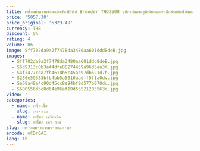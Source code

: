 ```yaml
---
title: เครื่องทําความร้อนแก๊สสัตว์ปีกไก่ Brooder THD2608 อุปกรณ์เตาอลูมิเนียมและเหล็กสําหรับฟาร์มและโรงแรม
price: '5057.30'
price_original: '5323.49'
currency: THB
discount: 5%
rating: 4
volume: 86
image: Sff702da9a2f7478da3480aa601ddd8deB.jpg
images:
  - Sff702da9a2f7478da3480aa601ddd8deB.jpg
  - S6d9313c0b3a44dfe88274459a96d5ea3K.jpg
  - S4f7477cda7fb4610b5c45ac97db521d7h.jpg
  - S286e59383bfb4bb5a5010aadff5f1a0dv.jpg
  - Se68a48a4c90d45cc8e94bf9d577b070du.jpg
  - S600556dbc8d64e96af19d55521205563c.jpg
video: ''
categories:
  - name: เครื่องมือ
    slug: เคร-องม
  - name: อะไหล่ เครื่องมือ
    slug: อะไหล-เคร-องม
slug: เคร-องท-าความร-อนแก-สส
encode: oCDr6AI
lang: th
---
```

  